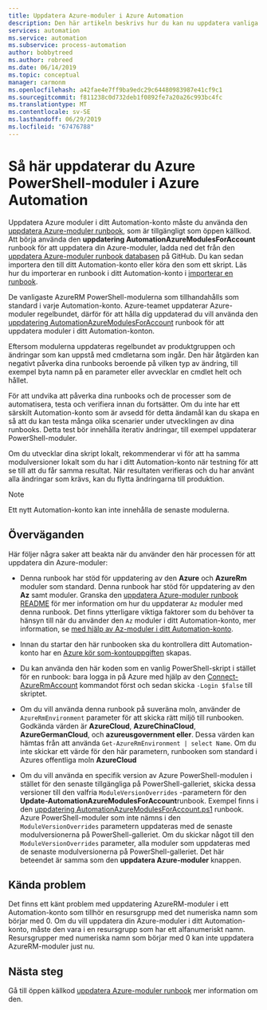```yaml
---
title: Uppdatera Azure-moduler i Azure Automation
description: Den här artikeln beskrivs hur du kan nu uppdatera vanliga Azure PowerShell-moduler som tillhandahålls som standard i Azure Automation.
services: automation
ms.service: automation
ms.subservice: process-automation
author: bobbytreed
ms.author: robreed
ms.date: 06/14/2019
ms.topic: conceptual
manager: carmonm
ms.openlocfilehash: a42fae4e7ff9ba9edc29c64480983987e41cf9c1
ms.sourcegitcommit: f811238c0d732deb1f0892fe7a20a26c993bc4fc
ms.translationtype: MT
ms.contentlocale: sv-SE
ms.lasthandoff: 06/29/2019
ms.locfileid: "67476788"
---
```

# <a name="how-to-update-azure-powershell-modules-in-azure-automation"></a>Så här uppdaterar du Azure PowerShell-moduler i Azure Automation

Uppdatera Azure moduler i ditt Automation-konto måste du använda den [uppdatera Azure-moduler runbook](https://github.com/Microsoft/AzureAutomation-Account-Modules-Update), som är tillgängligt som öppen källkod. Att börja använda den **uppdatering AutomationAzureModulesForAccount** runbook för att uppdatera din Azure-moduler, ladda ned det från den [uppdatera Azure-moduler runbook databasen](https://github.com/Microsoft/AzureAutomation-Account-Modules-Update) på GitHub. Du kan sedan importera den till ditt Automation-konto eller köra den som ett skript. Läs hur du importerar en runbook i ditt Automation-konto i [importerar en runbook](manage-runbooks.md#import-a-runbook).

De vanligaste AzureRM PowerShell-modulerna som tillhandahålls som standard i varje Automation-konto. Azure-teamet uppdaterar Azure-moduler regelbundet, därför för att hålla dig uppdaterad du vill använda den [uppdatering AutomationAzureModulesForAccount](https://github.com/Microsoft/AzureAutomation-Account-Modules-Update) runbook för att uppdatera moduler i ditt Automation-konton.

Eftersom modulerna uppdateras regelbundet av produktgruppen och ändringar som kan uppstå med cmdletarna som ingår. Den här åtgärden kan negativt påverka dina runbooks beroende på vilken typ av ändring, till exempel byta namn på en parameter eller avvecklar en cmdlet helt och hållet.

För att undvika att påverka dina runbooks och de processer som de automatisera, testa och verifiera innan du fortsätter. Om du inte har ett särskilt Automation-konto som är avsedd för detta ändamål kan du skapa en så att du kan testa många olika scenarier under utvecklingen av dina runbooks. Detta test bör innehålla iterativ ändringar, till exempel uppdaterar PowerShell-moduler.

Om du utvecklar dina skript lokalt, rekommenderar vi för att ha samma modulversioner lokalt som du har i ditt Automation-konto när testning för att se till att du får samma resultat. När resultaten verifieras och du har använt alla ändringar som krävs, kan du flytta ändringarna till produktion.

> [!NOTE]
> Ett nytt Automation-konto kan inte innehålla de senaste modulerna.

## <a name="considerations"></a>Överväganden

Här följer några saker att beakta när du använder den här processen för att uppdatera din Azure-moduler:

* Denna runbook har stöd för uppdatering av den **Azure** och **AzureRm** moduler som standard. Denna runbook har stöd för uppdatering av den **Az** samt moduler. Granska den [uppdatera Azure-moduler runbook README](https://github.com/microsoft/AzureAutomation-Account-Modules-Update/blob/master/README.md) för mer information om hur du uppdaterar `Az` moduler med denna runbook. Det finns ytterligare viktiga faktorer som du behöver ta hänsyn till när du använder den `Az` moduler i ditt Automation-konto, mer information, se [med hjälp av Az-moduler i ditt Automation-konto](az-modules.md).

* Innan du startar den här runbooken ska du kontrollera ditt Automation-konto har en [Azure kör som-kontouppgiften](manage-runas-account.md) skapas.

* Du kan använda den här koden som en vanlig PowerShell-skript i stället för en runbook: bara logga in på Azure med hjälp av den [Connect-AzureRmAccount](/powershell/module/azurerm.profile/connect-azurermaccount) kommandot först och sedan skicka `-Login $false` till skriptet.

* Om du vill använda denna runbook på suveräna moln, använder de `AzureRmEnvironment` parameter för att skicka rätt miljö till runbooken.  Godkända värden är **AzureCloud**, **AzureChinaCloud**, **AzureGermanCloud**, och **azureusgovernment eller**. Dessa värden kan hämtas från att använda `Get-AzureRmEnvironment | select Name`. Om du inte skickar ett värde för den här parametern, runbooken som standard i Azures offentliga moln **AzureCloud**

* Om du vill använda en specifik version av Azure PowerShell-modulen i stället för den senaste tillgängliga på PowerShell-galleriet, skicka dessa versioner till den valfria `ModuleVersionOverrides` -parametern för den **Update-AutomationAzureModulesForAccount**runbook. Exempel finns i den [uppdatering AutomationAzureModulesForAccount.ps1](https://github.com/Microsoft/AzureAutomation-Account-Modules-Update/blob/master/Update-AutomationAzureModulesForAccount.ps1
) runbook. Azure PowerShell-moduler som inte nämns i den `ModuleVersionOverrides` parametern uppdateras med de senaste modulversionerna på PowerShell-galleriet. Om du skickar något till den `ModuleVersionOverrides` parameter, alla moduler som uppdateras med de senaste modulversionerna på PowerShell-galleriet. Det här beteendet är samma som den **uppdatera Azure-moduler** knappen.

## <a name="known-issues"></a>Kända problem

Det finns ett känt problem med uppdatering AzureRM-moduler i ett Automation-konto som tillhör en resursgrupp med det numeriska namn som börjar med 0. Om du vill uppdatera din Azure-moduler i ditt Automation-konto, måste den vara i en resursgrupp som har ett alfanumeriskt namn. Resursgrupper med numeriska namn som börjar med 0 kan inte uppdatera AzureRM-moduler just nu.

## <a name="next-steps"></a>Nästa steg

Gå till öppen källkod [uppdatera Azure-moduler runbook](https://github.com/Microsoft/AzureAutomation-Account-Modules-Update) mer information om den.
